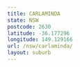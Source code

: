 ```yaml
---
title: CARLAMINDA
state: NSW
postcode: 2630
latitude: -36.177296
longitude: 149.129166
url: /nsw/carlaminda/
layout: suburb
---
```

